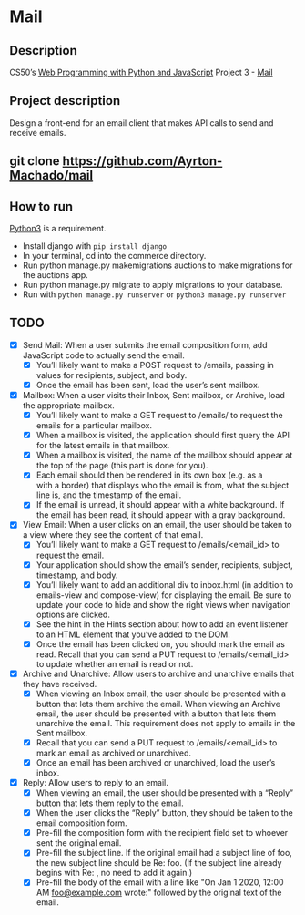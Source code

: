 # Mail

## Description
CS50’s [Web Programming with Python and JavaScript](https://cs50.harvard.edu/web/2020/) Project 3 - [Mail]([https://cs50.harvard.edu/web/2020/projects/3/mail/])

## Project description
Design a front-end for an email client that makes API calls to send and receive emails.

## git clone https://github.com/Ayrton-Machado/mail

## How to run
[Python3](https://www.python.org/) is a requirement.  
- Install django with `pip install django`
- In your terminal, cd into the commerce directory.
- Run python manage.py makemigrations auctions to make migrations for the auctions app.
- Run python manage.py migrate to apply migrations to your database.
- Run with `python manage.py runserver` or `python3 manage.py runserver`

## TODO
- [X] Send Mail: When a user submits the email composition form, add JavaScript code to actually send the email.
    - [X] You’ll likely want to make a POST request to /emails, passing in values for recipients, subject, and body.
    - [X] Once the email has been sent, load the user’s sent mailbox.
- [X] Mailbox: When a user visits their Inbox, Sent mailbox, or Archive, load the appropriate mailbox.
    - [X] You’ll likely want to make a GET request to /emails/<mailbox> to request the emails for a particular mailbox.
    - [X] When a mailbox is visited, the application should first query the API for the latest emails in that mailbox.
    - [X] When a mailbox is visited, the name of the mailbox should appear at the top of the page (this part is done for you).
    - [X] Each email should then be rendered in its own box (e.g. as a <div> with a border) that displays who the email is from, what the subject line is, and the timestamp of the email.
    - [X] If the email is unread, it should appear with a white background. If the email has been read, it should appear with a gray background.
- [X] View Email: When a user clicks on an email, the user should be taken to a view where they see the content of that email.
    - [X] You’ll likely want to make a GET request to /emails/<email_id> to request the email.
    - [X] Your application should show the email’s sender, recipients, subject, timestamp, and body.
    - [X] You’ll likely want to add an additional div to inbox.html (in addition to emails-view and compose-view) for displaying the email. Be sure to update your code to hide and show  the right views when navigation options are clicked.
    - [X] See the hint in the Hints section about how to add an event listener to an HTML element that you’ve added to the DOM.
    - [X] Once the email has been clicked on, you should mark the email as read. Recall that you can send a PUT request to /emails/<email_id> to update whether an email is read or not.
- [X] Archive and Unarchive: Allow users to archive and unarchive emails that they have received.
    - [X] When viewing an Inbox email, the user should be presented with a button that lets them archive the email. When viewing an Archive email, the user should be presented with a button that lets them unarchive the email. This requirement does not apply to emails in the Sent mailbox.
    - [X] Recall that you can send a PUT request to /emails/<email_id> to mark an email as archived or unarchived.
    - [X] Once an email has been archived or unarchived, load the user’s inbox.
- [X] Reply: Allow users to reply to an email.
    - [X] When viewing an email, the user should be presented with a “Reply” button that lets them reply to the email.
    - [X] When the user clicks the “Reply” button, they should be taken to the email composition form.
    - [X] Pre-fill the composition form with the recipient field set to whoever sent the original email.
    - [X] Pre-fill the subject line. If the original email had a subject line of foo, the new subject line should be Re: foo. (If the subject line already begins with Re: , no need to add it again.)
    - [X] Pre-fill the body of the email with a line like "On Jan 1 2020, 12:00 AM foo@example.com wrote:" followed by the original text of the email.
